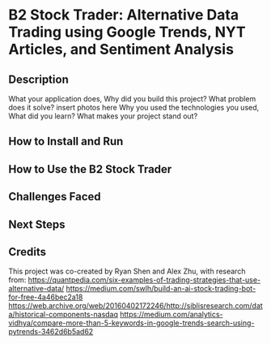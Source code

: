 # B2 Stock Trader: Alternative Data Trading using Google Trends, NYT Articles, and Sentiment Analysis

## Description
What your application does, Why did you build this project?
What problem does it solve?
insert photos here
Why you used the technologies you used,
What did you learn?
What makes your project stand out?

## How to Install and Run

## How to Use the B2 Stock Trader

## Challenges Faced

## Next Steps

## Credits
This project was co-created by Ryan Shen and Alex Zhu, with research from:
https://quantpedia.com/six-examples-of-trading-strategies-that-use-alternative-data/
https://medium.com/swlh/build-an-ai-stock-trading-bot-for-free-4a46bec2a18
https://web.archive.org/web/20160402172246/http://siblisresearch.com/data/historical-components-nasdaq 
https://medium.com/analytics-vidhya/compare-more-than-5-keywords-in-google-trends-search-using-pytrends-3462d6b5ad62
